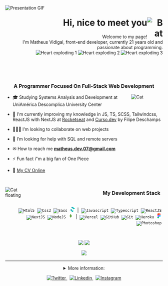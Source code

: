 <!-- PRESENTATION (GIF) -->
<img align="left" src=".github/presentationMV.gif" alt="Presentation GIF"  width="50%"/>

<!-- PRESENTATION -->
<h1 align="right">Hi, nice to meet you
    <img align="right" src=".github/bat.gif" alt="Bat" width="50">
</h1>
<p align="right">Welcome to my page!
    <br>
    I'm Matheus Vidigal, front-end developer, currently 21 years old and passionate about programming.
    <br>
    <img src=".github/heart.gif" alt="Heart exploding 1" width="70">
    <img src=".github/heart.gif" alt="Heart exploding 2" width="70">
    <img src=".github/heart.gif" alt="Heart exploding 3" width="70">
</p>

<br><br><br><!--spacing-3x-->

<!-- FOCUSED... -->
<h3 align="left">
    &nbsp;&nbsp;&nbsp;&nbsp;&nbsp;&nbsp;
    A Programmer Focused On Full-Stack Web Development
</h3>

<img align="right" src=".github/cat.gif" alt="Cat" width="20%">

<!-- ABOUT ME -->
- 🎓 Studying Systems Analysis and Development at UniAmérica Descomplica University Center

- 🌱 I'm currently improving my knowledge in JS, TS, SCSS, Tailwindcss, ReactJS with NextJS at [Rocketseat](https://app.rocketseat.com.br/me/matheus-vidigal-nyctibius) and [Curso.dev](https://curso.dev) by Filipe Deschamps

- 👨🏻‍💻 I’m looking to collaborate on web projects

- 🤔 I’m looking for help with SQL and remote servers

- ✉ How to reach me **matheus.dev.07@gmail.com**

- ⚡ Fun fact i"m a big fan of One Piece

- 📄 [My CV Online](https://cv-nyctibiusvii.vercel.app)

<br><!--spacing-->

<img align="left" src=".github/catBallon.gif" alt="Cat floating" width="50">
<!-- TECHNOLOGIES -->
<h3 align="right">
    My Development Stack
    &nbsp;
</h3>
<p align="right"><br>&nbsp;
    <code><img src=".github/tecSvg/html5.svg"       alt="Html5"       width="16" height="16"/></code>&nbsp;
    <code><img src=".github/tecSvg/css3.svg"        alt="Css3"        width="16" height="16"/></code>&nbsp;
    <code><img src=".github/tecSvg/sass.svg"        alt="Sass"        width="16" height="16"/></code>&nbsp;
    <code><img src=".github/tecSvg/tailwindcss.svg" alt="Tailwindcss" width="16" height="16"/></code>&nbsp;
    |&nbsp;
    <code><img src=".github/tecSvg/javascript.svg"  alt="Javascript"  width="16" height="16"/></code>&nbsp;
    <code><img src=".github/tecSvg/typescript.svg"  alt="Typescript"  width="16" height="16"/></code>&nbsp;
    <code><img src=".github/tecSvg/reactJS.svg"     alt="ReactJS"     width="16" height="16"/></code>&nbsp;
    <code><img src=".github/tecSvg/nextJS.svg"      alt="NextJS"      width="16" height="16"/></code>&nbsp;
    <code><img src=".github/tecSvg/nodeJS.svg"      alt="NodeJS"      width="16" height="16"/></code>&nbsp;
    <code><img src=".github/tecSvg/mongodb.svg"     alt="Mongodb"     width="16" height="16"/></code>&nbsp;
    |&nbsp;
    <code><img src=".github/tecSvg/vercel.svg"      alt="Vercel"      width="16" height="16"/></code>&nbsp;
    <code><img src=".github/tecSvg/github.svg"      alt="GitHub"      width="16" height="16"/></code>&nbsp;
    <code><img src=".github/tecSvg/git.svg"         alt="Git"         width="16" height="16"/></code>&nbsp;
    <code><img src=".github/tecSvg/heroku.svg"      alt="Heroku"      width="16" height="16"/></code>&nbsp;
    <code><img src=".github/tecSvg/figma.svg"       alt="Figma"       width="16" height="16"/></code>&nbsp;
    <code><img src=".github/tecSvg/photoshop.svg"   alt="Photoshop"   width="16" height="16"/></code>&nbsp;
    <!-- https://worldvectorlogo.com/ -->
</p>

<br><!--spacing-->

<!-- API | MYGITHUB -->
<p align="center">
    <picture>
        <source
            srcset="https://github-readme-stats.vercel.app/api?username=NyctibiusVII&custom_title=🍊%20Matheus%20Vidigal's%20GitHub%20Stats&show_icons=true&count_private=true&hide=issues&theme=dark&title_color=ff441e&text_color=fd5634&icon_color=f74716&bg_color=0d1117&border_color=fd5634"
            media="(prefers-color-scheme: dark)"
        />
        <source
            srcset="https://github-readme-stats.vercel.app/api?username=NyctibiusVII&custom_title=🍊%20Matheus%20Vidigal's%20GitHub%20Stats&show_icons=true&count_private=true&hide=issues&title_color=ff441e&text_color=0d1117&icon_color=f74716&bg_color=ffffff&border_color=282a36"
            media="(prefers-color-scheme: light), (prefers-color-scheme: no-preference)"
        />
        <img src="https://github-readme-stats.vercel.app/api?username=NyctibiusVII&count_private=true&show_icons=true" width="58%"/>
    </picture>
    <picture>
        <source
            srcset="https://github-readme-stats.vercel.app/api/top-langs?username=NyctibiusVII&line_height=9&layout=compact&custom_title=🍧%20Most%20Used%20Languages&theme=dark&title_color=ff79c6&text_color=ff79c6&icon_color=f74716&bg_color=0d1117&border_color=ff79c6"
            media="(prefers-color-scheme: dark)"
        />
        <source
            srcset="https://github-readme-stats.vercel.app/api/top-langs?username=NyctibiusVII&line_height=9&layout=compact&custom_title=🍧%20Most%20Used%20Languages&title_color=ff79c6&text_color=0d1117&icon_color=f74716&bg_color=ffffff&border_color=282a36"
            media="(prefers-color-scheme: light), (prefers-color-scheme: no-preference)"
        />
        <img src="https://github-readme-stats.vercel.app/api/top-langs?username=NyctibiusVII&line_height=9&layout=compact" width="38%"/>
    </picture>
</p>

<!-- API | POINTS -->
<p align="center">
    <picture>
        <source
            srcset="https://github-profile-trophy.vercel.app?username=NyctibiusVII&title=MultiLanguage,Followers,Stars,PullRequest,Repositories,Commits,Reviews&theme=dracula&row=1&column=7&margin-w=7&margin-h=7&no-frame=true"
            media="(prefers-color-scheme: dark)"
        />
        <source
            srcset="https://github-profile-trophy.vercel.app?username=NyctibiusVII&title=MultiLanguage,Followers,Stars,PullRequest,Repositories,Commits,Reviews&theme=flat&row=1&column=7&margin-w=7&margin-h=7&no-frame=true"
            media="(prefers-color-scheme: light), (prefers-color-scheme: no-preference)"
        />
        <img src="https://github-profile-trophy.vercel.app?username=NyctibiusVII"/>
    </picture>
</p>
<!--
    #282a36 | #0d1117 (Dracula    |     Github)
    #ffffff | #fbfbfb (White      |     Shadow)
    #ff79c6 | #6651ab (Bubble gum |     Github)
    #ff441e | #ff3108 (Orange     | DarkOrange)
-->

<!--line-->
---

<!-- MORE INFO -->
<details align="center">
    <summary>More information:</summary>
    <br><!--spacing-->
    <img align="left" src="https://github-readme-activity-graph.vercel.app/graph?username=NyctibiusVII&theme=github-compact&area=true&hide_title&custom_title=🐱‍👤%20Matheus%20Vidigal's%20Contribution%20Graph" width="60%"/>
    <p align="right">
        <p align="center">
            <img src="https://profile-counter.glitch.me/NyctibiusVII/count.svg" width="30%"/>
            <img src="http://github-readme-streak-stats.herokuapp.com?user=NyctibiusVII&theme=github-dark" width="30%"/>
        </p>
    </p>
</details>

<!-- REDES SOCIAIS -->
<p align="center">
    <a href="https://twitter.com/NyctibiusVII" target="blank">
        <img src=".github/socialSvg/twitter.svg" alt="Twitter" height="20"/>
    </a>&nbsp;
    <a href="https://www.linkedin.com/in/matheus-vidigal-nyctibiusvii" target="blank">
        <img src=".github/socialSvg/linkedin.svg" alt="Linkedin" height="20"/>
    </a>&nbsp;
    <a href="https://www.instagram.com/nyctibius_vii" target="blank">
        <img src=".github/socialSvg/instagram.svg" alt="Instagram" height="20"/>
    </a>
</p>

<!--
**NyctibiusVII/NyctibiusVII** is a ✨ _special_ ✨ repository because its `README.md` (this file) appears on your GitHub profile.

Here are some ideas to get you started:

- 🔭 I’m currently working on ...
- 🌱 I’m currently learning ...
- 👯 I’m looking to collaborate on ...
- 🤔 I’m looking for help with ...
- 💬 Ask me about ...
- 📫 How to reach me: ...
- 😄 Pronouns: ...
- ⚡ Fun fact: ...
-->
